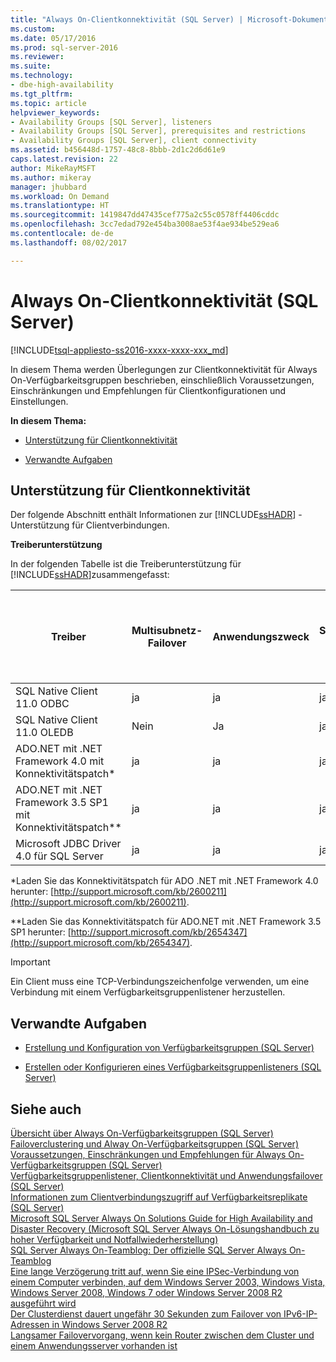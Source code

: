 ```yaml
---
title: "Always On-Clientkonnektivität (SQL Server) | Microsoft-Dokumentation"
ms.custom: 
ms.date: 05/17/2016
ms.prod: sql-server-2016
ms.reviewer: 
ms.suite: 
ms.technology:
- dbe-high-availability
ms.tgt_pltfrm: 
ms.topic: article
helpviewer_keywords:
- Availability Groups [SQL Server], listeners
- Availability Groups [SQL Server], prerequisites and restrictions
- Availability Groups [SQL Server], client connectivity
ms.assetid: b456448d-1757-48c8-8bbb-2d1c2d6d61e9
caps.latest.revision: 22
author: MikeRayMSFT
ms.author: mikeray
manager: jhubbard
ms.workload: On Demand
ms.translationtype: HT
ms.sourcegitcommit: 1419847dd47435cef775a2c55c0578ff4406cddc
ms.openlocfilehash: 3cc7edad792e454ba3008ae53f4ae934be529ea6
ms.contentlocale: de-de
ms.lasthandoff: 08/02/2017

---
```

# <a name="always-on-client-connectivity-sql-server"></a>Always On-Clientkonnektivität (SQL Server)
[!INCLUDE[tsql-appliesto-ss2016-xxxx-xxxx-xxx_md](../../../includes/tsql-appliesto-ss2016-xxxx-xxxx-xxx-md.md)]

  In diesem Thema werden Überlegungen zur Clientkonnektivität für Always On-Verfügbarkeitsgruppen beschrieben, einschließlich Voraussetzungen, Einschränkungen und Empfehlungen für Clientkonfigurationen und Einstellungen.  
  
 **In diesem Thema:**  
  
-   [Unterstützung für Clientkonnektivität](#ClientConnSupport)  
  
-   [Verwandte Aufgaben](#RelatedTasks)  
  
##  <a name="ClientConnSupport"></a> Unterstützung für Clientkonnektivität  
 Der folgende Abschnitt enthält Informationen zur [!INCLUDE[ssHADR](../../../includes/sshadr-md.md)] -Unterstützung für Clientverbindungen.  
  
 **Treiberunterstützung**  
  
 In der folgenden Tabelle ist die Treiberunterstützung für [!INCLUDE[ssHADR](../../../includes/sshadr-md.md)]zusammengefasst:  
  
|Treiber|Multisubnetz-Failover|Anwendungszweck|Schreibgeschütztes Routing|Multisubnetz-Failover: Schnelleres Endpunktfailover in einzelnen Subnetzen|Multisubnetz-Failover: Auflösung benannter Instanzen für SQL-Clusterinstanzen|  
|------------|----------------------------|------------------------|------------------------|--------------------------------------------------------------------|-----------------------------------------------------------------------------------|  
|SQL Native Client 11.0 ODBC|ja|ja|ja|ja|ja|  
|SQL Native Client 11.0 OLEDB|Nein|Ja|ja|Nein|Nein|  
|ADO.NET mit .NET Framework 4.0 mit Konnektivitätspatch*|ja|ja|ja|ja|ja|  
|ADO.NET mit .NET Framework 3.5 SP1 mit Konnektivitätspatch**|ja|ja|ja|ja|ja|  
|Microsoft JDBC Driver 4.0 für SQL Server|ja|ja|ja|ja|ja|  
  
 *Laden Sie das Konnektivitätspatch für ADO .NET mit .NET Framework 4.0 herunter: [http://support.microsoft.com/kb/2600211](http://support.microsoft.com/kb/2600211).  
  
 **Laden Sie das Konnektivitätspatch für ADO.NET mit .NET Framework 3.5 SP1 herunter: [http://support.microsoft.com/kb/2654347](http://support.microsoft.com/kb/2654347).  
  
> [!IMPORTANT]  
>  Ein Client muss eine TCP-Verbindungszeichenfolge verwenden, um eine Verbindung mit einem Verfügbarkeitsgruppenlistener herzustellen.  
  
##  <a name="RelatedTasks"></a> Verwandte Aufgaben  
  
-   [Erstellung und Konfiguration von Verfügbarkeitsgruppen &#40;SQL Server&#41;](../../../database-engine/availability-groups/windows/creation-and-configuration-of-availability-groups-sql-server.md)  
  
-   [Erstellen oder Konfigurieren eines Verfügbarkeitsgruppenlisteners &#40;SQL Server&#41;](../../../database-engine/availability-groups/windows/create-or-configure-an-availability-group-listener-sql-server.md)  
  
## <a name="see-also"></a>Siehe auch  
 [Übersicht über Always On-Verfügbarkeitsgruppen &#40;SQL Server&#41;](../../../database-engine/availability-groups/windows/overview-of-always-on-availability-groups-sql-server.md)   
 [Failoverclustering und Alway On-Verfügbarkeitsgruppen (SQL Server)](../../../database-engine/availability-groups/windows/failover-clustering-and-always-on-availability-groups-sql-server.md)   
 [Voraussetzungen, Einschränkungen und Empfehlungen für Always On-Verfügbarkeitsgruppen &#40;SQL Server&#41;](../../../database-engine/availability-groups/windows/prereqs-restrictions-recommendations-always-on-availability.md)   
 [Verfügbarkeitsgruppenlistener, Clientkonnektivität und Anwendungsfailover &#40;SQL Server&#41;](../../../database-engine/availability-groups/windows/listeners-client-connectivity-application-failover.md)   
 [Informationen zum Clientverbindungszugriff auf Verfügbarkeitsreplikate &#40;SQL Server&#41;](../../../database-engine/availability-groups/windows/about-client-connection-access-to-availability-replicas-sql-server.md)   
 [Microsoft SQL Server Always On Solutions Guide for High Availability and Disaster Recovery (Microsoft SQL Server Always On-Lösungshandbuch zu hoher Verfügbarkeit und Notfallwiederherstellung)](http://go.microsoft.com/fwlink/?LinkId=227600)   
 [SQL Server Always On-Teamblog: Der offizielle SQL Server Always On-Teamblog](https://blogs.msdn.microsoft.com/sqlalwayson/)   
 [Eine lange Verzögerung tritt auf, wenn Sie eine IPSec-Verbindung von einem Computer verbinden, auf dem Windows Server 2003, Windows Vista, Windows Server 2008, Windows 7 oder Windows Server 2008 R2 ausgeführt wird](http://support.microsoft.com/kb/980915)   
 [Der Clusterdienst dauert ungefähr 30 Sekunden zum Failover von IPv6-IP-Adressen in Windows Server 2008 R2](http://support.microsoft.com/kb/2578113)   
 [Langsamer Failovervorgang, wenn kein Router zwischen dem Cluster und einem Anwendungsserver vorhanden ist](http://support.microsoft.com/kb/2582281)  
  
  

